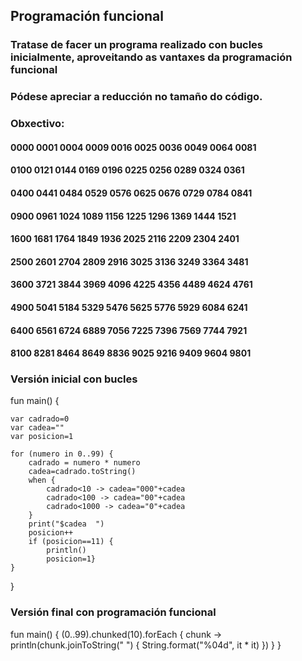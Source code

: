 ## Programación funcional
### Tratase de facer un programa realizado con bucles inicialmente, aproveitando as vantaxes da programación funcional
### Pódese apreciar a reducción no tamaño do código.
### Obxectivo:
#### 0000  0001  0004  0009  0016  0025  0036  0049  0064  0081  
#### 0100  0121  0144  0169  0196  0225  0256  0289  0324  0361  
#### 0400  0441  0484  0529  0576  0625  0676  0729  0784  0841  
#### 0900  0961  1024  1089  1156  1225  1296  1369  1444  1521  
#### 1600  1681  1764  1849  1936  2025  2116  2209  2304  2401  
#### 2500  2601  2704  2809  2916  3025  3136  3249  3364  3481  
#### 3600  3721  3844  3969  4096  4225  4356  4489  4624  4761  
#### 4900  5041  5184  5329  5476  5625  5776  5929  6084  6241  
#### 6400  6561  6724  6889  7056  7225  7396  7569  7744  7921  
#### 8100  8281  8464  8649  8836  9025  9216  9409  9604  9801 
### Versión inicial con bucles
fun main() {

    var cadrado=0
    var cadea=""
    var posicion=1

    for (numero in 0..99) {
        cadrado = numero * numero
        cadea=cadrado.toString()
        when {
            cadrado<10 -> cadea="000"+cadea
            cadrado<100 -> cadea="00"+cadea
            cadrado<1000 -> cadea="0"+cadea
        }
        print("$cadea  ")
        posicion++
        if (posicion==11) {
            println()
            posicion=1}
    }
}
### Versión final con programación funcional
fun main() {
    (0..99).chunked(10).forEach { chunk ->
        println(chunk.joinToString("  ") { String.format("%04d", it * it) })
    }
}
